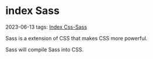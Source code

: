# index Sass
2023-06-13
tags: [Index Css-Sass](../Index%20Css-Sass.md)


Sass is a extension of CSS that makes CSS more powerful.

Sass will compile Sass into CSS.